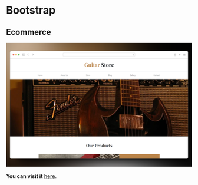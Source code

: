 # Bootstrap

## Ecommerce

<p align="center">
    <img src="1Ecommerce/img/mockup.png" alt="imagen" width="auto">
</p>

**You can visit it**  [here]().